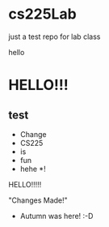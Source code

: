 # cs225Lab
just a test repo for lab class

hello


# HELLO!!!

## test
* Change
* CS225
* is
* fun
* hehe
*!


HELLO!!!!!

"Changes Made!"
* Autumn was here! :-D

